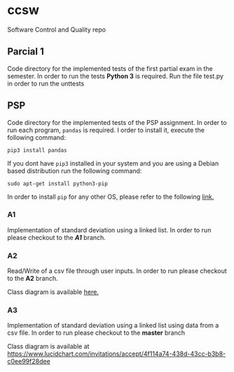 # ccsw
Software Control and Quality repo

## Parcial 1
Code directory for the implemented tests of the first partial exam in the semester.
In order to run the tests <b>Python 3</b> is required. Run the file test.py in order to run the unttests

## PSP

Code directory for the implemented tests of the PSP assignment. In order to run each program, ```pandas``` is required. I order to install it, execute the following command:

    pip3 install pandas

If you dont have ```pip3``` installed in your system and you are using a Debian based distribution run the following command:

    sudo apt-get install python3-pip

In order to install ```pip``` for any other OS, please refer to the following [link.](https://pip.pypa.io/en/stable/installing/)

### A1 

Implementation of standard deviation using a linked list. In order to run please checkout to the ***A1*** branch.

### A2 
Read/Write of a csv file through user inputs. In order to run please checkout to the **A2** branch.

Class diagram is available [here.](https://www.lucidchart.com/invitations/accept/91f49a45-eb43-4d72-95ab-37637dcb7fc7)


### A3
Implementation of standard deviation using a linked list using data from a csv file. In order to run please checkout to the **master** branch

Class diagram is available at https://www.lucidchart.com/invitations/accept/4f114a74-438d-43cc-b3b8-c0ee99f28dee